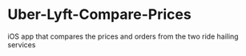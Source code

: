 # Uber-Lyft-Compare-Prices
iOS app that compares the prices and orders from the two ride hailing services 
